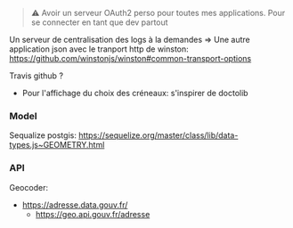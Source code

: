 
> :warning: Avoir un serveur OAuth2 perso pour toutes mes applications.
> Pour se connecter en tant que dev partout


Un serveur de centralisation des logs à la demandes
 => Une autre application json avec le tranport http de winston: https://github.com/winstonjs/winston#common-transport-options

Travis github ?

* Pour l'affichage du choix des créneaux: s'inspirer de doctolib

### Model
Sequalize postgis: https://sequelize.org/master/class/lib/data-types.js~GEOMETRY.html


### API
Geocoder:  
* https://adresse.data.gouv.fr/
    * https://geo.api.gouv.fr/adresse
